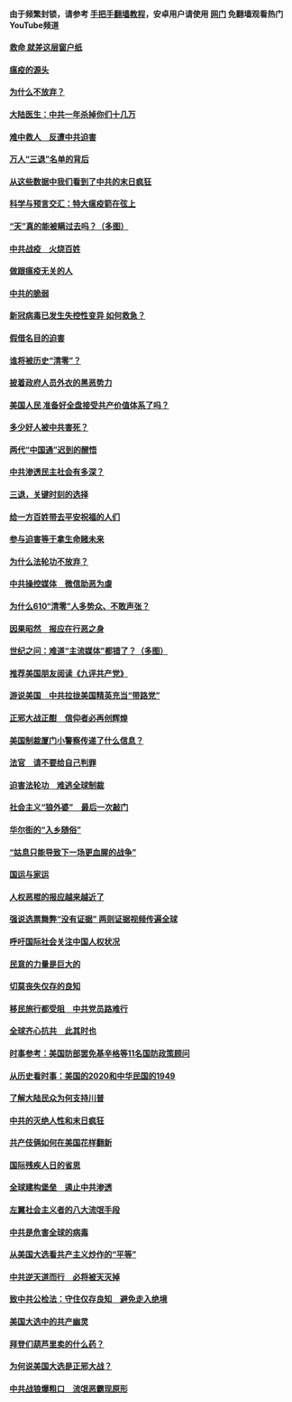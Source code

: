 #### 由于频繁封锁，请参考 [手把手翻墙教程](https://github.com/gfw-breaker/guides/wiki/)，安卓用户请使用 [网门](https://github.com/gfw-breaker/nogfw/blob/master/dl.md?t=01192100) 免翻墙观看热门YouTube频道 

#### [救命 就差这层窗户纸](../pages/251/418706.md?t=01192100) 

#### [瘟疫的源头](../pages/251/418661.md?t=01192100) 

#### [为什么不放弃？](../pages/251/418691.md?t=01192100) 

#### [大陆医生：中共一年杀掉你们十几万](../pages/251/418670.md?t=01192100) 

#### [难中救人　反遭中共迫害](../pages/251/418414.md?t=01192100) 

#### [万人“三退”名单的背后](../pages/251/418505.md?t=01192100) 

#### [从这些数据中我们看到了中共的末日疯狂](../pages/251/418420.md?t=01192100) 

#### [科学与预言交汇：特大瘟疫箭在弦上](../pages/251/418266.md?t=01192100) 

#### [“天”真的能被瞒过去吗？（多图）](../pages/251/418308.md?t=01192100) 

#### [中共战疫　火烧百姓](../pages/251/418220.md?t=01192100) 

#### [做跟瘟疫无关的人](../pages/251/418171.md?t=01192100) 

#### [中共的脆弱](../pages/251/418196.md?t=01192100) 

#### [新冠病毒已发生失控性变异 如何救急？](../pages/251/418032.md?t=01192100) 

#### [假借名目的迫害](../pages/251/418055.md?t=01192100) 

#### [谁将被历史“清零”？](../pages/251/417485.md?t=01192100) 

#### [披着政府人员外衣的黑恶势力](../pages/251/417442.md?t=01192100) 

#### [美国人民 准备好全盘接受共产价值体系了吗？](../pages/251/417491.md?t=01192100) 

#### [多少好人被中共害死？](../pages/251/417144.md?t=01192100) 

#### [两代“中国通”迟到的醒悟](../pages/251/417064.md?t=01192100) 

#### [中共渗透民主社会有多深？](../pages/251/417063.md?t=01192100) 

#### [三退，关键时刻的选择](../pages/251/416969.md?t=01192100) 

#### [给一方百姓带去平安祝福的人们](../pages/251/416941.md?t=01192100) 

#### [参与迫害等于拿生命赌未来](../pages/251/416856.md?t=01192100) 

#### [为什么法轮功不放弃？](../pages/251/416864.md?t=01192100) 

#### [中共操控媒体　微信助恶为虐](../pages/251/416724.md?t=01192100) 

#### [为什么610“清零”人多势众、不敢声张？](../pages/251/416632.md?t=01192100) 

#### [因果昭然　报应在行恶之身](../pages/251/416582.md?t=01192100) 

#### [世纪之问：难道“主流媒体”都错了？（多图）](../pages/251/416571.md?t=01192100) 

#### [推荐美国朋友阅读《九评共产党》](../pages/251/416510.md?t=01192100) 

#### [游说美国　中共拉拢美国精英充当“带路党”](../pages/251/416529.md?t=01192100) 

#### [正邪大战正酣　信仰者必再创辉煌](../pages/251/416433.md?t=01192100) 

#### [美国制裁厦门小警察传递了什么信息？](../pages/251/416432.md?t=01192100) 

#### [法官　请不要给自己判罪](../pages/251/416379.md?t=01192100) 

#### [迫害法轮功　难逃全球制裁](../pages/251/416380.md?t=01192100) 

#### [社会主义“狼外婆”　最后一次敲门](../pages/251/416394.md?t=01192100) 

#### [华尔街的“入乡随俗”](../pages/251/416395.md?t=01192100) 

#### [“姑息只能导致下一场更血腥的战争”](../pages/251/416223.md?t=01192100) 

#### [国运与家运](../pages/251/416224.md?t=01192100) 

#### [人权恶棍的报应越来越近了](../pages/251/416276.md?t=01192100) 

#### [强说选票舞弊“没有证据” 两则证据视频传遍全球](../pages/251/416227.md?t=01192100) 

#### [呼吁国际社会关注中国人权状况](../pages/251/416135.md?t=01192100) 

#### [民意的力量是巨大的](../pages/251/416222.md?t=01192100) 

#### [切莫丧失仅存的良知](../pages/251/416134.md?t=01192100) 

#### [移民旅行都受阻　中共党员路难行](../pages/251/416033.md?t=01192100) 

#### [全球齐心抗共　此其时也](../pages/251/415989.md?t=01192100) 

#### [时事参考：美国防部罢免基辛格等11名国防政策顾问](../pages/251/415970.md?t=01192100) 

#### [从历史看时事：美国的2020和中华民国的1949](../pages/251/415949.md?t=01192100) 

#### [了解大陆民众为何支持川普](../pages/251/415950.md?t=01192100) 

#### [中共的灭绝人性和末日疯狂](../pages/251/415944.md?t=01192100) 

#### [共产伎俩如何在美国花样翻新](../pages/251/415908.md?t=01192100) 

#### [国际残疾人日的省思](../pages/251/415849.md?t=01192100) 

#### [全球建构堡垒　遏止中共渗透](../pages/251/415850.md?t=01192100) 

#### [左翼社会主义者的八大流氓手段](../pages/251/415802.md?t=01192100) 

#### [中共是危害全球的病毒](../pages/251/415569.md?t=01192100) 

#### [从美国大选看共产主义炒作的“平等”](../pages/251/415654.md?t=01192100) 

#### [中共逆天道而行　必将被天灭掉](../pages/251/415626.md?t=01192100) 

#### [致中共公检法：守住仅存良知　避免走入绝境](../pages/251/415627.md?t=01192100) 

#### [美国大选中的共产幽灵](../pages/251/415618.md?t=01192100) 

#### [拜登们葫芦里卖的什么药？](../pages/251/415531.md?t=01192100) 

#### [为何说美国大选是正邪大战？](../pages/251/415530.md?t=01192100) 

#### [中共战狼爆粗口　流氓恶霸现原形](../pages/251/415426.md?t=01192100) 

